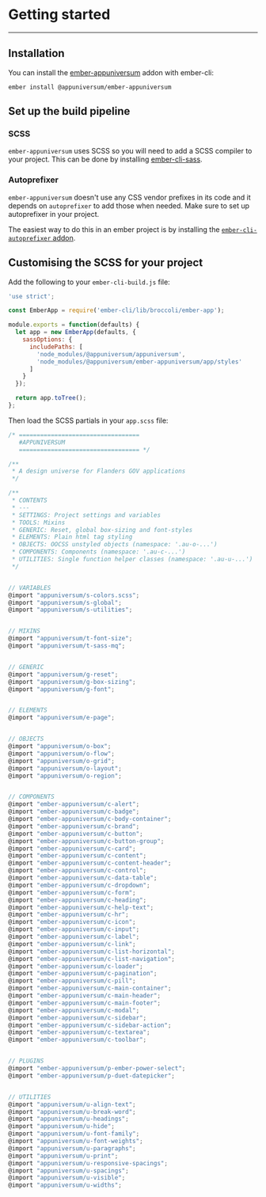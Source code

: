 # Getting started

---

## Installation

You can install the [ember-appuniversum](https://www.npmjs.com/package/@appuniversum/ember-appuniversum) addon with ember-cli:

`ember install @appuniversum/ember-appuniversum`

## Set up the build pipeline

### SCSS

`ember-appuniversum` uses SCSS so you will need to add a SCSS compiler to your project. This can be done by installing [ember-cli-sass](https://www.npmjs.com/package/ember-cli-sass).

### Autoprefixer
`ember-appuniversum` doesn't use any CSS vendor prefixes in its code and it depends on `autoprefixer` to add those when needed. Make sure to set up autoprefixer in your project.

The easiest way to do this in an ember project is by installing the [`ember-cli-autoprefixer` addon](https://github.com/kimroen/ember-cli-autoprefixer).

## Customising the SCSS for your project

Add the following to your `ember-cli-build.js` file:

``` js
'use strict';

const EmberApp = require('ember-cli/lib/broccoli/ember-app');

module.exports = function(defaults) {
  let app = new EmberApp(defaults, {
    sassOptions: {
      includePaths: [
        'node_modules/@appuniversum/appuniversum',
        'node_modules/@appuniversum/ember-appuniversum/app/styles'
      ]
    }
  });

  return app.toTree();
};
```

Then load the SCSS partials in your `app.scss` file:

``` js
/* ==================================
   #APPUNIVERSUM
   ================================== */

/**
 * A design universe for Flanders GOV applications
 */

/**
 * CONTENTS
 * ---
 * SETTINGS: Project settings and variables
 * TOOLS: Mixins
 * GENERIC: Reset, global box-sizing and font-styles
 * ELEMENTS: Plain html tag styling
 * OBJECTS: OOCSS unstyled objects (namespace: '.au-o-...')
 * COMPONENTS: Components (namespace: '.au-c-...')
 * UTILITIES: Single function helper classes (namespace: '.au-u-...')
 */


// VARIABLES
@import "appuniversum/s-colors.scss";
@import "appuniversum/s-global";
@import "appuniversum/s-utilities";


// MIXINS
@import "appuniversum/t-font-size";
@import "appuniversum/t-sass-mq";


// GENERIC
@import "appuniversum/g-reset";
@import "appuniversum/g-box-sizing";
@import "appuniversum/g-font";


// ELEMENTS
@import "appuniversum/e-page";


// OBJECTS
@import "appuniversum/o-box";
@import "appuniversum/o-flow";
@import "appuniversum/o-grid";
@import "appuniversum/o-layout";
@import "appuniversum/o-region";


// COMPONENTS
@import "ember-appuniversum/c-alert";
@import "ember-appuniversum/c-badge";
@import "ember-appuniversum/c-body-container";
@import "ember-appuniversum/c-brand";
@import "ember-appuniversum/c-button";
@import "ember-appuniversum/c-button-group";
@import "ember-appuniversum/c-card";
@import "ember-appuniversum/c-content";
@import "ember-appuniversum/c-content-header";
@import "ember-appuniversum/c-control";
@import "ember-appuniversum/c-data-table";
@import "ember-appuniversum/c-dropdown";
@import "ember-appuniversum/c-form";
@import "ember-appuniversum/c-heading";
@import "ember-appuniversum/c-help-text";
@import "ember-appuniversum/c-hr";
@import "ember-appuniversum/c-icon";
@import "ember-appuniversum/c-input";
@import "ember-appuniversum/c-label";
@import "ember-appuniversum/c-link";
@import "ember-appuniversum/c-list-horizontal";
@import "ember-appuniversum/c-list-navigation";
@import "ember-appuniversum/c-loader";
@import "ember-appuniversum/c-pagination";
@import "ember-appuniversum/c-pill";
@import "ember-appuniversum/c-main-container";
@import "ember-appuniversum/c-main-header";
@import "ember-appuniversum/c-main-footer";
@import "ember-appuniversum/c-modal";
@import "ember-appuniversum/c-sidebar";
@import "ember-appuniversum/c-sidebar-action";
@import "ember-appuniversum/c-textarea";
@import "ember-appuniversum/c-toolbar";


// PLUGINS
@import "ember-appuniversum/p-ember-power-select";
@import "ember-appuniversum/p-duet-datepicker";


// UTILITIES
@import "appuniversum/u-align-text";
@import "appuniversum/u-break-word";
@import "appuniversum/u-headings";
@import "appuniversum/u-hide";
@import "appuniversum/u-font-family";
@import "appuniversum/u-font-weights";
@import "appuniversum/u-paragraphs";
@import "appuniversum/u-print";
@import "appuniversum/u-responsive-spacings";
@import "appuniversum/u-spacings";
@import "appuniversum/u-visible";
@import "appuniversum/u-widths";

```
